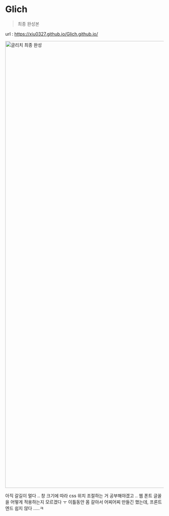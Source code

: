 # Glich

> 최종 완성본

url : https://xiu0327.github.io/Glich.github.io/


<img width="1419" alt="글리치 최종 완성" src="https://user-images.githubusercontent.com/78461009/159163650-b159fbae-ff7e-4889-a88c-c7805d8ee874.png">


아직 갈길이 멀다 .. 창 크기에 따라 css 위치 조절하는 거 공부해야겠고 .. 웹 폰트 글꼴을 어떻게 적용하는지 모르겠다 ㅜ 
이틀동안 몸 갈아서 어찌어찌 만들긴 했는데, 프론트엔드 쉽지 않다 .....ㅋ
